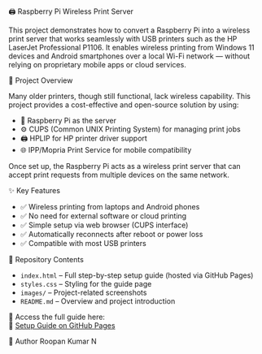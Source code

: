🖨️ Raspberry Pi Wireless Print Server

This project demonstrates how to convert a Raspberry Pi into a wireless print server that works seamlessly with USB printers such as the HP LaserJet Professional P1106. It enables wireless printing from Windows 11 devices and Android smartphones over a local Wi-Fi network — without relying on proprietary mobile apps or cloud services.

📘 Project Overview

Many older printers, though still functional, lack wireless capability. This project provides a cost-effective and open-source solution by using:

- 🧠 Raspberry Pi as the server
- ⚙️ CUPS (Common UNIX Printing System) for managing print jobs
- 🖨️ HPLIP for HP printer driver support
- 🌐 IPP/Mopria Print Service for mobile compatibility

Once set up, the Raspberry Pi acts as a wireless print server that can accept print requests from multiple devices on the same network.

✨ Key Features

- ✅ Wireless printing from laptops and Android phones
- ✅ No need for external software or cloud printing
- ✅ Simple setup via web browser (CUPS interface)
- ✅ Automatically reconnects after reboot or power loss
- ✅ Compatible with most USB printers

📂 Repository Contents

- `index.html` – Full step-by-step setup guide (hosted via GitHub Pages)
- `styles.css` – Styling for the guide page
- `images/` – Project-related screenshots
- `README.md` – Overview and project introduction

📎 Access the full guide here:  
🔗 [Setup Guide on GitHub Pages](https://roopankumar1404.github.io/raspberrypi-wireless-print-server/)

👤 Author
Roopan Kumar N
